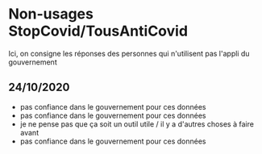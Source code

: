 # Non-usages StopCovid/TousAntiCovid

Ici, on consigne les réponses des personnes qui n'utilisent pas l'appli du gouvernement

## 24/10/2020

- pas confiance dans le gouvernement pour ces données
- pas confiance dans le gouvernement pour ces données
- je ne pense pas que ça soit un outil utile / il y a d'autres choses à faire avant
- pas confiance dans le gouvernement pour ces données




